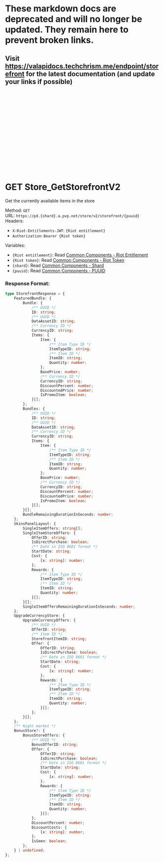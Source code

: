 <!--

This file is automatically generated!
Do not edit it directly!
See https://github.com/techchrism/valorant-api-docs/blob/trunk/contributing.md for more information.

-->

# These markdown docs are deprecated and will no longer be updated. They remain here to prevent broken links.
## Visit <https://valapidocs.techchrism.me/endpoint/storefront> for the latest documentation (and update your links if possible)
<br><br><br><br><br><br><br><br><br><br><br><br><br><br><br>
# GET Store_GetStorefrontV2

Get the currently available items in the store  


Method: `GET`  
URL: `https://pd.{shard}.a.pvp.net/store/v2/storefront/{puuid}`  
Headers:
 - `X-Riot-Entitlements-JWT`: `{Riot entitlement}`
 - `Authorization`: `Bearer {Riot token}`

Variables:
 - `{Riot entitlement}`: Read [Common Components - Riot Entitlement](../common-components.md#riot-entitlement)
 - `{Riot token}`: Read [Common Components - Riot Token](../common-components.md#riot-token)
 - `{shard}`: Read [Common Components - Shard](../common-components.md#shard)
 - `{puuid}`: Read [Common Components - PUUID](../common-components.md#puuid)


### Response Format:
```ts
type StorefrontResponse = {
    FeaturedBundle: {
        Bundle: {
            /** UUID */
            ID: string;
            /** UUID */
            DataAssetID: string;
            /** Currency ID */
            CurrencyID: string;
            Items: {
                Item: {
                    /** Item Type ID */
                    ItemTypeID: string;
                    /** Item ID */
                    ItemID: string;
                    Quantity: number;
                };
                BasePrice: number;
                /** Currency ID */
                CurrencyID: string;
                DiscountPercent: number;
                DiscountedPrice: number;
                IsPromoItem: boolean;
            }[];
        };
        Bundles: {
            /** UUID */
            ID: string;
            /** UUID */
            DataAssetID: string;
            /** Currency ID */
            CurrencyID: string;
            Items: {
                Item: {
                    /** Item Type ID */
                    ItemTypeID: string;
                    /** Item ID */
                    ItemID: string;
                    Quantity: number;
                };
                BasePrice: number;
                /** Currency ID */
                CurrencyID: string;
                DiscountPercent: number;
                DiscountedPrice: number;
                IsPromoItem: boolean;
            }[];
        }[];
        BundleRemainingDurationInSeconds: number;
    };
    SkinsPanelLayout: {
        SingleItemOffers: string[];
        SingleItemStoreOffers: {
            OfferID: string;
            IsDirectPurchase: boolean;
            /** Date in ISO 8601 format */
            StartDate: string;
            Cost: {
                [x: string]: number;
            };
            Rewards: {
                /** Item Type ID */
                ItemTypeID: string;
                /** Item ID */
                ItemID: string;
                Quantity: number;
            }[];
        }[];
        SingleItemOffersRemainingDurationInSeconds: number;
    };
    UpgradeCurrencyStore: {
        UpgradeCurrencyOffers: {
            /** UUID */
            OfferID: string;
            /** Item ID */
            StorefrontItemID: string;
            Offer: {
                OfferID: string;
                IsDirectPurchase: boolean;
                /** Date in ISO 8601 format */
                StartDate: string;
                Cost: {
                    [x: string]: number;
                };
                Rewards: {
                    /** Item Type ID */
                    ItemTypeID: string;
                    /** Item ID */
                    ItemID: string;
                    Quantity: number;
                }[];
            };
        }[];
    };
    /** Night market */
    BonusStore?: {
        BonusStoreOffers: {
            /** UUID */
            BonusOfferID: string;
            Offer: {
                OfferID: string;
                IsDirectPurchase: boolean;
                /** Date in ISO 8601 format */
                StartDate: string;
                Cost: {
                    [x: string]: number;
                };
                Rewards: {
                    /** Item Type ID */
                    ItemTypeID: string;
                    /** Item ID */
                    ItemID: string;
                    Quantity: number;
                }[];
            };
            DiscountPercent: number;
            DiscountCosts: {
                [x: string]: number;
            };
            IsSeen: boolean;
        };
    } | undefined;
};
```
